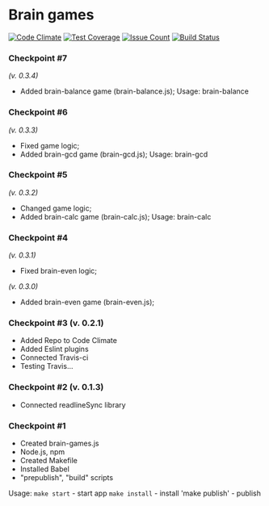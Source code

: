 # Brain games

[![Code Climate](https://codeclimate.com/github/rreboot/project-lvl1-s17/badges/gpa.svg)](https://codeclimate.com/github/rreboot/project-lvl1-s17)
[![Test Coverage](https://codeclimate.com/github/rreboot/project-lvl1-s17/badges/coverage.svg)](https://codeclimate.com/github/rreboot/project-lvl1-s17/coverage)
[![Issue Count](https://codeclimate.com/github/rreboot/project-lvl1-s17/badges/issue_count.svg)](https://codeclimate.com/github/rreboot/project-lvl1-s17)
[![Build Status](https://travis-ci.org/rreboot/project-lvl1-s17.svg?branch=master)](https://travis-ci.org/rreboot/project-lvl1-s17)

### Checkpoint #7
*(v. 0.3.4)*
* Added brain-balance game (brain-balance.js);
Usage: brain-balance

### Checkpoint #6
*(v. 0.3.3)*
* Fixed game logic;
* Added brain-gcd game (brain-gcd.js);
Usage: brain-gcd

### Checkpoint #5
*(v. 0.3.2)*
* Changed game logic;
* Added brain-calc game (brain-calc.js);
Usage: brain-calc

### Checkpoint #4
*(v. 0.3.1)*
* Fixed brain-even logic;

*(v. 0.3.0)*
* Added brain-even game (brain-even.js);

### Checkpoint #3 (v. 0.2.1)

* Added Repo to Code Climate
* Added Eslint plugins
* Connected Travis-ci
* Testing Travis...

### Checkpoint #2 (v. 0.1.3)

* Connected readlineSync library

### Checkpoint #1

* Created brain-games.js
* Node.js, npm
* Created Makefile
* Installed Babel
* "prepublish", "build" scripts

Usage:
`make start` - start app
`make install` - install
'make publish' - publish
